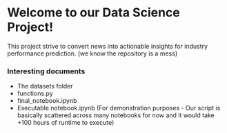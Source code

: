 # Welcome to our Data Science Project!
This project strive to convert news into actionable insights for industry performance prediction. (we know the repository is a mess)

### Interesting documents
- The datasets folder
- functions.py
- final_notebook.ipynb
- Executable notebook.ipynb (For demonstration purposes - Our script is basically scattered across many notebooks for now and it would take +100 hours of runtime to execute)
